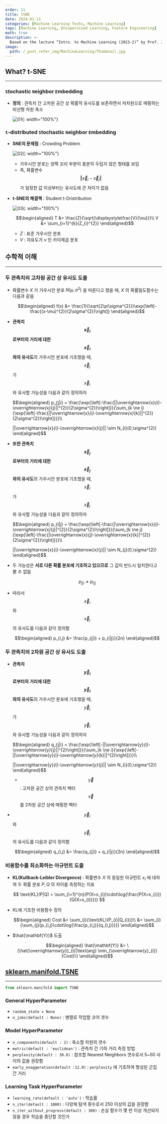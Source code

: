 ```yaml
---
order: 11
title: tSNE
date: 2024-01-11
categories: [Machine Learning Techs, Machine Learning]
tags: [Machine Learning, Unsupervised Learning, Feature Engineering]
math: true
description: >-
  Based on the lecture “Intro. to Machine Learning (2023-2)” by Prof. Je Hyuk Lee, Dept. of Data Science, The Grad. School, Kookmin Univ.
image:
  path: /_post_refer_img/MachineLearning/Thumbnail.jpg
---
```


## What? t-SNE
-----

### `S`tochastic `N`eighbor `E`mbedding

- **정의** : 관측치 간 고차원 공간 상 확률적 유사도를 보존하면서 저차원으로 매핑하는 비선형 차원 축소

    ![01](/_post_refer_img/MachineLearning/11-01.jpeg){: width="100%"}

### `t`-distributed `S`tochastic `N`eighbor `E`mbedding

- **SNE의 문제점** : Crowding Problem

    ![02](/_post_refer_img/MachineLearning/11-02.png){: width="100%"}

    - 가우시안 분포는 양쪽 꼬리 부분이 충분히 두텁지 않은 형태를 보임
    - 즉, 확률변수 $$\Vert \overrightarrow{x}_{i}-\overrightarrow{x}_{j} \Vert$$ 가 일정한 값 이상부터는 유사도에 큰 차이가 없음

- **t-SNE의 해결책** : Student t-Dristribution

    ![03](/_post_refer_img/MachineLearning/11-03.jpg){: width="100%"}

    $$\begin{aligned}
    T
    &= \frac{Z}{\sqrt{\displaystyle\frac{V}{\nu}}}\\
    V
    &= \sum_{i=1}^{k}{Z_{i}^{2}}
    \end{aligned}$$

    - $Z$ : 표준 가우시안 분포
    - $V$ : 자유도가 $\nu$ 인 카이제곱 분포

## 수학적 이해
-----

### 두 관측치의 고차원 공간 상 유사도 도출

- 확률변수 $X$ 가 가우시안 분포 $N(\mu, \sigma^{2})$ 을 따른다고 했을 때, $X$ 의 확률밀도함수는 다음과 같음

    $$\begin{aligned}
    f(x)
    &= \frac{1}{\sqrt{2\pi\sigma^{2}}}\exp{\left[-\frac{(x-\mu)^{2}}{2\sigma^{2}}\right]}
    \end{aligned}$$

- **관측치 $$\overrightarrow{x}_{i}$$ 로부터의 거리에 대한 $$\overrightarrow{x}_{i}$$ 와의 유사도**의 가우시안 분포에 기초했을 때, $$\overrightarrow{x}_{j}$$ 가 $$\overrightarrow{x}_{i}$$ 와 유사할 가능성을 다음과 같이 정의하자

    $$\begin{aligned}
    p_{j|i} 
    = \frac{\exp{\left[-\frac{||\overrightarrow{x}_{i}-\overrightarrow{x}_{j}||^{2}}{2\sigma^{2}}\right]}}{\sum_{k \ne i}{\exp{\left[-\frac{||\overrightarrow{x}_{i}-\overrightarrow{x}_{k}||^{2}}{2\sigma^{2}}\right]}}}\\\\

    ||\overrightarrow{x}_{i}-\overrightarrow{x}_{j}|| \sim N_{i}(0,\sigma^{2})
    \end{aligned}$$

- **또한 관측치 $$\overrightarrow{x}_{j}$$ 로부터의 거리에 대한 $$\overrightarrow{x}_{j}$$ 와의 유사도**의 가우시안 분포에 기초했을 때, $$\overrightarrow{x}_{i}$$ 가 $$\overrightarrow{x}_{j}$$ 와 유사할 가능성을 다음과 같이 정의하자

    $$\begin{aligned}
    p_{i|j}
    = \frac{\exp{\left[-\frac{|\overrightarrow{x}_{i}-\overrightarrow{x}_{j}|^{2}}{2\sigma^{2}}\right]}}{\sum_{k \ne j}{\exp{\left[-\frac{|\overrightarrow{x}_{j}-\overrightarrow{x}_{k}|^{2}}{2\sigma^{2}}\right]}}}\\\\

    ||\overrightarrow{x}_{i}-\overrightarrow{x}_{j}|| \sim N_{j}(0,\sigma^{2})
    \end{aligned}$$

- 두 가능성은 **서로 다른 확률 분포에 기초하고 있으므로** 그 값이 반드시 일치한다고 볼 수 없음

    $$
    p_{j|i} \ne p_{i|j}
    $$

- 따라서 $$\overrightarrow{x}_{i}$$ 와 $$\overrightarrow{x}_{j}$$ 의 유사도를 다음과 같이 정의함

    $$\begin{aligned}
    p_{i,j}
    &= \frac{p_{j|i} + p_{i|j}}{2n}
    \end{aligned}$$

### 두 관측치의 2차원 공간 상 유사도 도출

- **관측치 $$\overrightarrow{y}_{i}$$ 로부터의 거리에 대한 $$\overrightarrow{y}_{i}$$ 와의 유사도**의 가우시안 분포에 기초했을 때, $$\overrightarrow{y}_{j}$$ 가 $$\overrightarrow{y}_{i}$$ 와 유사할 가능성을 다음과 같이 정의하자

    $$\begin{aligned}
    q_{j|i} 
    = \frac{\exp{\left[-||\overrightarrow{y}_{i}-\overrightarrow{y}_{j}||^{2}\right]}}{\sum_{k \ne i}{\exp{\left[-||\overrightarrow{y}_{i}-\overrightarrow{y}_{k}||^{2}\right]}}}\\\\

    ||\overrightarrow{y}_{i}-\overrightarrow{y}_{j}|| \sim N_{i}(0,\sigma^{2})
    \end{aligned}$$

    - $$\overrightarrow{y}$$ : 고차원 공간 상의 관측치 벡터 $$\overrightarrow{x}$$ 를 2차원 공간 상에 매핑한 벡터

- $$\overrightarrow{y}_{i}$$ 와 $$\overrightarrow{y}_{j}$$ 의 유사도를 다음과 같이 정의함

    $$\begin{aligned}
    q_{i,j}
    &= \frac{q_{j|i} + q_{i|j}}{2n}
    \end{aligned}$$

### 비용함수를 최소화하는 아규먼트 도출

- **KL(Kullback-Leibler Divergence)** : 확률변수 $X$ 의 동일한 아규먼트 $x_{i}$ 에 대하여 두 확률 분포 $P,Q$ 의 차이를 측정하는 지표

    $$
    \text{KL}(P|Q)
    = \sum_{i=1}^{n}{P(X=x_{i})\cdot\log{\frac{P(X=x_{i})}{Q(X=x_{i})}}}
    $$

- KL에 기초한 비용함수 정의

    $$\begin{aligned}
    Cost
    &= \sum_{i}{\text{KL}(P_{i}|Q_{i})}\\
    &= \sum_{i}{\sum_{j}{p_{i,j}\cdot\log{\frac{p_{i,j}}{q_{i,j}}}}}
    \end{aligned}$$

- $\hat{\mathbf{Y}}$ 도출

    $$\begin{aligned}
    \hat{\mathbf{Y}}
    &= \{\hat{\overrightarrow{y}}_{i}|\text{arg} \min_{\overrightarrow{y}_{i}}{Cost}\}
    \end{aligned}$$

## [sklearn.manifold.TSNE](https://scikit-learn.org/stable/modules/generated/sklearn.manifold.TSNE.html#sklearn-manifold-tsne)
-----

```python
from sklearn.manifold import TSNE
```

### General HyperParameter

- `random_state = None`
- `n_jobs(default : None)` : 병렬로 작업할 코어 갯수

### Model HyperParameter

- `n_components(default : 2)` : 축소할 차원의 갯수
- `metric(default : 'euclidean')` : 관측치 간 기하 거리 측정 방법
- `perplexity(default : 30.0)` : 참조할 Nearest Neighbors 갯수로서 5~50 사이의 값을 권장함
- `early_exaggeration(default :12.0)` : `perplexity` 에 기초하여 형성된 군집 간 거리

### Learning Task HyperParameter

- `learning_rate(default : 'auto')` : 학습률
- `n_iter(default : 1000)` : 다양체 탐색 횟수로서 250 이상의 값을 권장함
- `n_iter_without_progress(default : 300)` : 손실 함수가 몇 번 이상 개선되지 않을 경우 학습을 중단할 것인가